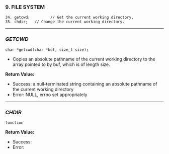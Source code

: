 ###     9.      FILE SYSTEM
```
34. getcwd;         // Get the current working directory.
35. chdir;   // Change the current working directory.
```
____________________________________
### _GETCWD_
```
char *getcwd(char *buf, size_t size);
```

- Copies an absolute pathname of the current working directory to the array pointed to by buf, which is of length size.

**Return Value:**
- Success: a null-terminated string containing an absolute pathname of the current working directory
- Error: NULL, errno set appropriately
____________________________________
### _CHDIR_
```
function
```
 
**Return Value:**
- Success:
- Error: